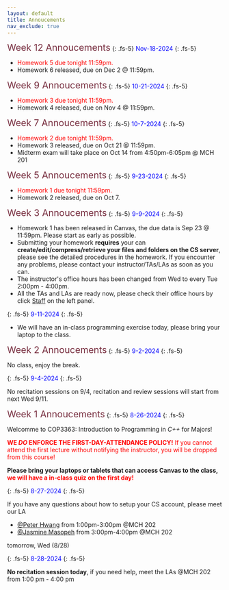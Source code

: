 ```yaml
---
layout: default
title: Annoucements
nav_exclude: true
---
```


</div>

<div class="code-example" markdown="1">
<span style="color:#782F40;font-size:16pt">Week 12 Annoucements</span>
{: .fs-5}
<span style="color:blue">Nov-18-2024</span>
{: .fs-5}

* <span style="color:red">Homework 5 due tonight 11:59pm.</span>
* Homework 6 released, due on Dec 2 @ 11:59pm.

</div>

<div class="code-example" markdown="1">
<span style="color:#782F40;font-size:16pt">Week 9 Annoucements</span>
{: .fs-5}
<span style="color:blue">10-21-2024</span>
{: .fs-5}

* <span style="color:red">Homework 3 due tonight 11:59pm.</span>
* Homework 4 released, due on Nov 4 @ 11:59pm.

</div>

<div class="code-example" markdown="1">
<span style="color:#782F40;font-size:16pt">Week 7 Annoucements</span>
{: .fs-5}
<span style="color:blue">10-7-2024</span>
{: .fs-5}

* <span style="color:red">Homework 2 due tonight 11:59pm.</span>
* Homework 3 released, due on Oct 21 @ 11:59pm.
* Midterm exam will take place on Oct 14 from 4:50pm-6:05pm @ MCH 201

</div>

<div class="code-example" markdown="1">
<span style="color:#782F40;font-size:16pt">Week 5 Annoucements</span>
{: .fs-5}
<span style="color:blue">9-23-2024</span>
{: .fs-5}

* <span style="color:red">Homework 1 due tonight 11:59pm.</span>
* Homework 2 released, due on Oct 7.

</div>

<div class="code-example" markdown="1">
<span style="color:#782F40;font-size:16pt">Week 3 Annoucements</span>
{: .fs-5}
<span style="color:blue">9-9-2024</span>
{: .fs-5}

* Homework 1 has been released in Canvas, the due data is Sep 23 @ 11:59pm. Please start as early as possible.
* Submitting your homework **requires** your can **create/edit/compress/retrieve your files and folders on the CS server**, please see the detailed procedures in the homework. If you encounter any problems, please contact your instructor/TAs/LAs as soon as you can.
* The instructor's office hours has been changed from Wed to every Tue 2:00pm - 4:00pm.
* All the TAs and LAs are ready now, please check their office hours by click [Staff](docs/staff) on the left panel.

{: .fs-5}
<span style="color:blue">9-11-2024</span>
{: .fs-5}
* We will have an in-class programming exercise today, please bring your laptop to the class. 

</div>

<div class="code-example" markdown="1">
<span style="color:#782F40;font-size:16pt">Week 2 Annoucements</span>
{: .fs-5}
<span style="color:blue">9-2-2024</span>
{: .fs-5}

No class, enjoy the break.

{: .fs-5}
<span style="color:blue">9-4-2024</span>
{: .fs-5}

No recitation sessions on 9/4, recitation and review sessions will start from next Wed 9/11.

</div>

<div class="code-example" markdown="1">
<span style="color:#782F40;font-size:16pt">Week 1 Annoucements</span>
{: .fs-5}
<span style="color:blue">8-26-2024</span>
{: .fs-5}

Welcomme to COP3363: Introduction to Programming in *C++* for Majors!

<span style="color:red">**WE *DO* ENFORCE THE FIRST-DAY-ATTENDANCE POLICY!** If you cannot attend the first lecture without notifying the instructor, you will be dropped from this course!</span>

**Please bring your laptops or tablets that can access Canvas to the class, <span style="color:red">we will have a in-class quiz on the first day!</span>**

{: .fs-5}
<span style="color:blue">8-27-2024</span>
{: .fs-5}

If you have any questions about how to setup your CS account, please meet our LA 

* [@Peter Hwang](docs/staff) from 1:00pm-3:00pm @MCH 202
* [@Jasmine Masopeh](docs/staff) from 3:00pm-4:00pm @MCH 202 

tomorrow, Wed (8/28)

{: .fs-5}
<span style="color:blue">8-28-2024</span>
{: .fs-5}

**No recitation session today**, if you need help, meet the LAs @MCH 202 from 1:00 pm - 4:00 pm

</div>

<!-- <div class="code-example" markdown="1">
<span style="color:#782F40;font-size:16pt">Week 1 Annoucements</span>
{: .fs-3}
8-26-2023
{: .fs-3}

Welcomme to COP3363: Introduction to Programming in *C++* for Majors!

**Please bring your laptops or tablets that have Canvas access to the class, <span style="color:red">we will have a in-class quiz on the first day!</span>**

</div> -->
